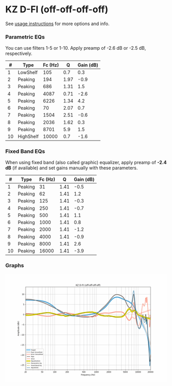 # KZ D-FI (off-off-off-off)
See [usage instructions](https://github.com/jaakkopasanen/AutoEq#usage) for more options and info.

### Parametric EQs
You can use filters 1-5 or 1-10. Apply preamp of -2.6 dB or -2.5 dB, respectively.

|   # | Type      |   Fc (Hz) |    Q |   Gain (dB) |
|-----|-----------|-----------|------|-------------|
|   1 | LowShelf  |       105 | 0.7  |         0.3 |
|   2 | Peaking   |       194 | 1.97 |        -0.9 |
|   3 | Peaking   |       686 | 1.31 |         1.5 |
|   4 | Peaking   |      4087 | 0.71 |        -2.6 |
|   5 | Peaking   |      6226 | 1.34 |         4.2 |
|   6 | Peaking   |        70 | 2.07 |         0.7 |
|   7 | Peaking   |      1504 | 2.51 |        -0.6 |
|   8 | Peaking   |      2036 | 1.62 |         0.3 |
|   9 | Peaking   |      8701 | 5.9  |         1.5 |
|  10 | HighShelf |     10000 | 0.7  |        -1.6 |

### Fixed Band EQs
When using fixed band (also called graphic) equalizer, apply preamp of **-2.4 dB** (if available) and set gains manually with these parameters.

|   # | Type    |   Fc (Hz) |    Q |   Gain (dB) |
|-----|---------|-----------|------|-------------|
|   1 | Peaking |        31 | 1.41 |        -0.5 |
|   2 | Peaking |        62 | 1.41 |         1.2 |
|   3 | Peaking |       125 | 1.41 |        -0.3 |
|   4 | Peaking |       250 | 1.41 |        -0.7 |
|   5 | Peaking |       500 | 1.41 |         1.1 |
|   6 | Peaking |      1000 | 1.41 |         0.8 |
|   7 | Peaking |      2000 | 1.41 |        -1.2 |
|   8 | Peaking |      4000 | 1.41 |        -0.9 |
|   9 | Peaking |      8000 | 1.41 |         2.6 |
|  10 | Peaking |     16000 | 1.41 |        -3.9 |

### Graphs
![](./KZ%20D-FI%20(off-off-off-off).png)
